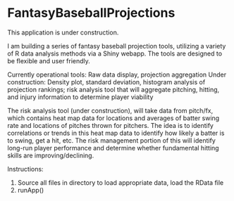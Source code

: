 # FantasyBaseballProjections

This application is under construction.

I am building a series of fantasy baseball projection tools, utilizing a variety of R data analysis methods via a Shiny webapp.
The tools are designed to be flexible and user friendly.

Currently operational tools: Raw data display, projection aggregation
Under construction: Density plot, standard deviation, histogram analysis of projection rankings; risk analysis tool
that will aggregate pitching, hitting, and injury information to determine player viability

The risk analysis tool (under construction), will take data from pitch/fx, which contains heat map data for locations and averages of batter swing rate and locations of pitches thrown for pitchers. The idea is to identify correlations or trends in this heat map data to identify how likely a batter is to swing, get a hit, etc. The risk management portion of this will identify long-run player performance and determine whether fundamental hitting skills are improving/declining.


Instructions:
1) Source all files in directory to load appropriate data, load the RData file
2) runApp()

